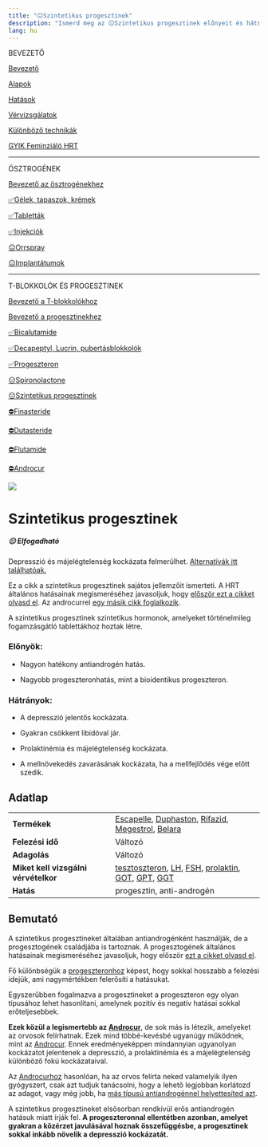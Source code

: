 ```yaml
---
title: "😐Szintetikus progesztinek"
description: "Ismerd meg az 😐Szintetikus progesztinek előnyeit és hátrányait, rendelkezésre álló alternatívákkal és adagolási útmutatókkal."
lang: hu
---
```


<div class="floating-columns">

<div class="floating-bar">

BEVEZETŐ

[Bevezető](/#/entry?id=feminizalo-hormonterapia)

[Alapok](/#/entry?id=feminizalo-hormonterapia-alapok)

[Hatások](/#/entry?id=feminizalo-hormonterapia-hatasok)

[Vérvizsgálatok](/#/entry?id=feminizalo-hormonterapia-vervizsgalatok)

[Különböző technikák](/#/entry?id=feminizalo-hormonterapia-technikak)

[GYIK Feminziáló HRT](/#/entry?id=feminizalo-hormonterapia-gyik)

<hr />

ÖSZTROGÉNEK

[Bevezető az ösztrogénekhez](/#/entry?id=osztrogenek)

[✅Gélek, tapaszok, krémek](/#/entry?id=feminizalo-gelek-tapaszok-kremek)

[✅Tabletták](/#/entry?id=feminizalo-tablettak)

[✅Injekciók](/#/entry?id=feminizalo-injekciok)

[😐Orrspray](/#/entry?id=orrspray)

[😐Implantátumok](/#/entry?id=implantatumok)

<hr />

T-BLOKKOLÓK ÉS PROGESZTINEK

[Bevezető a T-blokkolókhoz](/#/entry?id=t-blokkolok)

[Bevezető a progesztinekhez](/#/entry?id=progesztinek)

[✅Bicalutamide](/#/entry?id=bicalutamide)

[✅Decapeptyl, Lucrin, pubertásblokkolók](/#/entry?id=decapeptyl)

[✅Progeszteron](/#/entry?id=progeszteron)

[😐Spironolactone](/#/entry?id=spironolactone)

[😐Szintetikus progesztinek](/#/entry?id=szintetikus-progesztinek)

[⛔Finasteride](/#/entry?id=finasteride)

[⛔Dutasteride](/#/entry?id=dutasteride)

[⛔Flutamide](/#/entry?id=flutamide)

[⛔Androcur](/#/entry?id=androcur)

</div>

<div class="wiki-content">

<div class="header-image"><img src="assets/images/undraw_coolness.svg" /></div>

# Szintetikus progesztinek

<div class="infobox warning">
<h5>😐 Elfogadható</h5>
    
Depresszió és májelégtelenség kockázata felmerülhet. [Alternatívák itt találhatóak.](/#/entry?id=t-blokkolok)

</div>

<div class="infobox info">

Ez a cikk a szintetikus progesztinek sajátos jellemzőit ismerteti. A HRT általános hatásainak megismeréséhez javasoljuk, hogy [először ezt a cikket olvasd el](/#/entry?id=feminizalo-hormonterapia-hatasok). Az androcurrel [egy másik cikk foglalkozik](/#/entry?id=androcur).

</div>

A szintetikus progesztinek szintetikus hormonok, amelyeket történelmileg fogamzásgátló tablettákhoz hoztak létre.

### Előnyök:

* Nagyon hatékony antiandrogén hatás.

* Nagyobb progeszteronhatás, mint a bioidentikus progeszteron.

### Hátrányok:

* A depresszió jelentős kockázata.

* Gyakran csökkent libidóval jár.

* Prolaktinémia és májelégtelenség kockázata. 

* A mellnövekedés zavarásának kockázata, ha a mellfejlődés vége előtt szedik.

## Adatlap

<table>
    <tbody>
        <tr>
            <td><b>Termékek</b></td>
            <td>
                <a href="https://www.hazipatika.com/gyogyszerkereso/termek/escapelle_15_mg_tabletta/13266">Escapelle</a>,
                <a href="https://www.hazipatika.com/gyogyszerkereso/termek/duphaston_10_mg_filmtabletta/8927">Duphaston</a>,
                <a href="https://www.hazipatika.com/gyogyszerkereso/termek/rifazid_300_mg_150_mg_filmtabletta/2224">Rifazid</a>,
                <a href="https://www.hazipatika.com/gyogyszerkereso/termek/megestrol_pharmacenter_160_mg_tabletta/62855">Megestrol</a>,
                <a href="https://www.hazipatika.com/gyogyszerkereso/termek/belara_003_mg_2_mg_filmtabletta/12654">Belara</a>
            </td>
        </tr>
        <tr>
            <td><b>Felezési idő</b></td>
            <td>Változó</td>
        </tr>
        <tr>
            <td><b>Adagolás</b></td>
            <td>Változó</td>
        </tr>
        <tr>
            <td><b>Miket kell vizsgálni vérvételkor</b></td>
            <td>
                <a href="https://hu.wikipedia.org/wiki/Tesztoszteron">tesztoszteron</a>,
                <a href="https://hu.wikipedia.org/wiki/Luteiniz%C3%A1l%C3%B3_hormon">LH</a>,
                <a href="https://hu.wikipedia.org/wiki/Follikuluszstimul%C3%A1l%C3%B3_hormon">FSH</a>,
                <a href="https://hu.wikipedia.org/wiki/Prolaktin">prolaktin</a>,
                <a href="https://medy.hu/got/">GOT</a>,
                <a href="https://medy.hu/gpt/">GPT</a>,
                <a href="https://medicover.hu/laborvizsgalatok/laborvizsgalatok-tipus/klinikai-kemiai-laborvizsgalatok-2/ggt/">GGT</a>
            </td>
        </tr>
        <tr>
            <td><b>Hatás</b></td>
            <td>progesztin, anti-androgén</td>
        </tr>
    </tbody>
</table>

## Bemutató

<div class="infobox info">

A szintetikus progesztineket általában antiandrogénként használják, de a progesztogének családjába is tartoznak. A progesztogének általános hatásainak megismeréséhez javasoljuk, hogy először [ezt a cikket olvasd el](/#/entry?id=progesztinek).

</div>

Fő különbségük a [progeszteronhoz](/#/entry?id=progeszteron) képest, hogy sokkal hosszabb a felezési idejük, ami nagymértékben felerősíti a hatásukat.

Egyszerűbben fogalmazva a progesztineket a progeszteron egy olyan típusához lehet hasonlítani, amelynek pozitív és negatív hatásai sokkal erőteljesebbek.

**Ezek közül a legismertebb az [Androcur](/#/entry?id=androcur)**, de sok más is létezik, amelyeket az orvosok felírhatnak. Ezek mind többé-kevésbé ugyanúgy működnek, mint az [Androcur](/#/entry?id=androcur). Ennek eredményeképpen mindannyian ugyanolyan kockázatot jelentenek a depresszió, a prolaktinémia és a májelégtelenség különböző fokú kockázataival.

Az [Androcurhoz](/#/entry?id=androcur) hasonlóan, ha az orvos felírta neked valamelyik ilyen gyógyszert, csak azt tudjuk tanácsolni, hogy a lehető legjobban korlátozd az adagot, vagy még jobb, ha [más típusú antiandrogénnel helyettesíted azt](/#/entry?id=t-blokkolok).

A szintetikus progesztineket elsősorban rendkívül erős antiandrogén hatásuk miatt írják fel. **A progeszteronnal ellentétben azonban, amelyet gyakran a közérzet javulásával hoznak összefüggésbe, a progesztinek sokkal inkább növelik a depresszió kockázatát.**

</div>